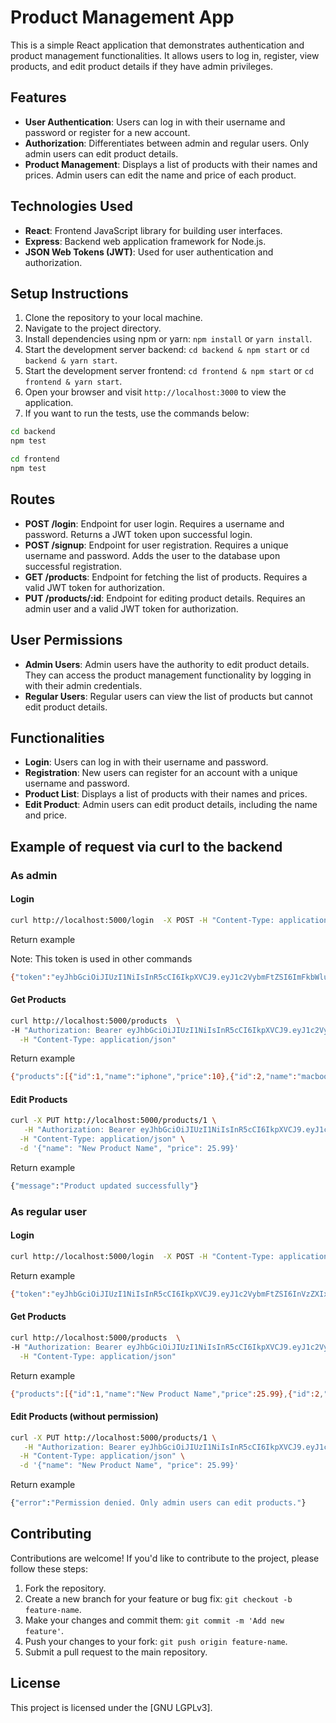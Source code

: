 # Product Management App

This is a simple React application that demonstrates authentication and product management functionalities. It allows users to log in, register, view products, and edit product details if they have admin privileges.

## Features

- **User Authentication**: Users can log in with their username and password or register for a new account.
- **Authorization**: Differentiates between admin and regular users. Only admin users can edit product details.
- **Product Management**: Displays a list of products with their names and prices. Admin users can edit the name and price of each product.

## Technologies Used

- **React**: Frontend JavaScript library for building user interfaces.
- **Express**: Backend web application framework for Node.js.
- **JSON Web Tokens (JWT)**: Used for user authentication and authorization.

## Setup Instructions

1. Clone the repository to your local machine.
2. Navigate to the project directory.
3. Install dependencies using npm or yarn: `npm install` or `yarn install`.
4. Start the development server backend: `cd backend & npm start` or `cd backend & yarn start`.
5. Start the development server frontend: `cd frontend & npm start` or `cd frontend & yarn start`.
6. Open your browser and visit `http://localhost:3000` to view the application.
7. If you want to run the tests, use the commands below:
```bash
cd backend
npm test
```
```bash
cd frontend
npm test
```

## Routes

- **POST /login**: Endpoint for user login. Requires a username and password. Returns a JWT token upon successful login.
- **POST /signup**: Endpoint for user registration. Requires a unique username and password. Adds the user to the database upon successful registration.
- **GET /products**: Endpoint for fetching the list of products. Requires a valid JWT token for authorization.
- **PUT /products/:id**: Endpoint for editing product details. Requires an admin user and a valid JWT token for authorization.

## User Permissions

- **Admin Users**: Admin users have the authority to edit product details. They can access the product management functionality by logging in with their admin credentials.
- **Regular Users**: Regular users can view the list of products but cannot edit product details.

## Functionalities

- **Login**: Users can log in with their username and password.
- **Registration**: New users can register for an account with a unique username and password.
- **Product List**: Displays a list of products with their names and prices.
- **Edit Product**: Admin users can edit product details, including the name and price.

## Example of request via curl to the backend

### As admin 
#### Login
```bash
curl http://localhost:5000/login  -X POST -H "Content-Type: application/json" -d '{"username": "admin", "password": "root"}'
```
Return example

Note: This token is used in other commands
```bash
{"token":"eyJhbGciOiJIUzI1NiIsInR5cCI6IkpXVCJ9.eyJ1c2VybmFtZSI6ImFkbWluIiwiaWF0IjoxNzA5MzMyODE0fQ.klY2hNR-gdps8L0BfnmT3o06fBguOvNtfie8xOq_SAQ","username":"admin","group":"admin"}
```

#### Get Products
```bash
curl http://localhost:5000/products  \
-H "Authorization: Bearer eyJhbGciOiJIUzI1NiIsInR5cCI6IkpXVCJ9.eyJ1c2VybmFtZSI6ImFkbWluIiwiaWF0IjoxNzA5MjQzMzIyfQ.dEvKbF9F837zNCKz15ZU0_-ymGv5kyAJPl8rUl2VWZo" \
  -H "Content-Type: application/json" 
```
Return example
```bash
{"products":[{"id":1,"name":"iphone","price":10},{"id":2,"name":"macbook","price":20},{"id":3,"name":"apple vision","price":30}],"group":"admin"}
```

#### Edit Products
```bash
curl -X PUT http://localhost:5000/products/1 \
   -H "Authorization: Bearer eyJhbGciOiJIUzI1NiIsInR5cCI6IkpXVCJ9.eyJ1c2VybmFtZSI6ImFkbWluIiwiaWF0IjoxNzA5MjQzMzIyfQ.dEvKbF9F837zNCKz15ZU0_-ymGv5kyAJPl8rUl2VWZo" \
  -H "Content-Type: application/json" \
  -d '{"name": "New Product Name", "price": 25.99}'
  ```
Return example
```bash
{"message":"Product updated successfully"}
 ```

### As regular user 
#### Login
```bash
curl http://localhost:5000/login  -X POST -H "Content-Type: application/json" -d '{"username": "user1", "password": "password1"} '
 ```

Return example
```bash
{"token":"eyJhbGciOiJIUzI1NiIsInR5cCI6IkpXVCJ9.eyJ1c2VybmFtZSI6InVzZXIxIiwiaWF0IjoxNzA5MzMzMDAyfQ.HX3f5CdVrpbxscJYjSyrYw06CeLUAKmCWLjImgs4BYE","username":"user1","group":"user"}
```
#### Get Products
```bash
curl http://localhost:5000/products  \
-H "Authorization: Bearer eyJhbGciOiJIUzI1NiIsInR5cCI6IkpXVCJ9.eyJ1c2VybmFtZSI6InVzZXIxIiwiaWF0IjoxNzA5MjUyNzY0fQ.M0hn_-EVBI6CU3eM4OhpP2DCrwh1G5oeCdrtLxmzwDk" \
  -H "Content-Type: application/json" 
 ```
Return example
```bash
{"products":[{"id":1,"name":"New Product Name","price":25.99},{"id":2,"name":"macbook","price":20},{"id":3,"name":"apple vision","price":30}],"group":"user"}
```
#### Edit Products (without permission)
```bash
curl -X PUT http://localhost:5000/products/1 \
   -H "Authorization: Bearer eyJhbGciOiJIUzI1NiIsInR5cCI6IkpXVCJ9.eyJ1c2VybmFtZSI6InVzZXIxIiwiaWF0IjoxNzA5MjUyNzY0fQ.M0hn_-EVBI6CU3eM4OhpP2DCrwh1G5oeCdrtLxmzwDk" \
  -H "Content-Type: application/json" \
  -d '{"name": "New Product Name", "price": 25.99}'
```
Return example
```bash
{"error":"Permission denied. Only admin users can edit products."}
```

## Contributing

Contributions are welcome! If you'd like to contribute to the project, please follow these steps:

1. Fork the repository.
2. Create a new branch for your feature or bug fix: `git checkout -b feature-name`.
3. Make your changes and commit them: `git commit -m 'Add new feature'`.
4. Push your changes to your fork: `git push origin feature-name`.
5. Submit a pull request to the main repository.

## License

This project is licensed under the [GNU LGPLv3].

